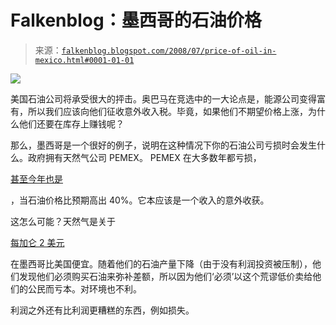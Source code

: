 <!--yml

类别：未分类

日期：2024 年 5 月 12 日 23:07:53

-->

# Falkenblog：墨西哥的石油价格

> 来源：[`falkenblog.blogspot.com/2008/07/price-of-oil-in-mexico.html#0001-01-01`](http://falkenblog.blogspot.com/2008/07/price-of-oil-in-mexico.html#0001-01-01)

![](https://blogger.googleusercontent.com/img/b/R29vZ2xl/AVvXsEif4b7FlnGdDu2juiwd0ijAQv09rqH3wDxoLOXfsGIALa43TPpGyH83GT_E9aFD0XJ5USgv989SgVeRW9Zw1CHh8RIJGRDyDuJRK7E7cej2adTVHzNcfZ0fEfekZHwiMSQANPtuCw/s1600-h/mexico.jpg)

美国石油公司将承受很大的抨击。奥巴马在竞选中的一大论点是，能源公司变得富有，所以我们应该向他们征收意外收入税。毕竟，如果他们不期望价格上涨，为什么他们还要在库存上赚钱呢？

那么，墨西哥是一个很好的例子，说明在这种情况下你的石油公司亏损时会发生什么。政府拥有天然气公司 PEMEX。 PEMEX 在大多数年都亏损，

[甚至今年也是](http://www.nytimes.com/2008/06/07/business/worldbusiness/07peso.html)

，当石油价格比预期高出 40%。它本应该是一个收入的意外收获。

这怎么可能？天然气是关于

[每加仑 2 美元](http://www.msnbc.msn.com/id/25175249/)

在墨西哥比美国便宜。随着他们的石油产量下降（由于没有利润投资被压制），他们发现他们必须购买石油来弥补差额，所以因为他们‘必须’以这个荒谬低价卖给他们的公民而亏本。对环境也不利。

利润之外还有比利润更糟糕的东西，例如损失。
